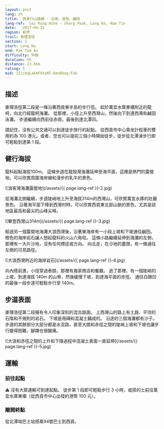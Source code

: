 ```yaml
---
layout: post
lang: zh
title:  西貢行山路線 - 尖峰、浪茄、鹹田
lang-ref:  Sai Kung Hike - Sharp Peak, Long Ke, Ham Tin
date:   2017-04-15
region: 新界
trail: 麥理浩徑
section: 2
start: Long Ke
end: Pak Tam Au
difficulty: 中級
duration: 5h
distance: 13.5km
rating: 5
mid: 1IicbqLakAFVXsMI-6mnBXog-FaU
---
```

## 描述

麥理浩徑第二段是一條沿著西貢東半島的步行徑。 起於萬宜水庫東壩附近的龍柯，向北行經龍柯海灘。 從那裡，小徑上升至西灣山，然後向下到達西灣和鹹田泳灘。 步道繼續向西前往赤崗，最後到達北潭凹。

請記住，沒有公共交通可以到達徒步旅行的起點。 從西貢市中心乘坐計程車的費用約為 100 港元。或者，您也可以提前三個小時開始徒步，徒步從北潭湧步行即可輕鬆到達第 1 段。

## 健行海拔

龍科起點海拔100m。 這條步道在龍殼灣海灘延伸至海平面，這裡是熱門的露營地，可以欣賞周圍海岸線和漫步的乳牛的景色。

![浪客灣海灘露營地](/assets/{{ page.lang-ref }}-2.jpg)

從海灘北側繼續，步道陡峭地上升至海拔314m的西灣山，可欣賞萬宜水庫的壯麗景色。 沿著海平面下降到西灣村時，可以欣賞西貢東北部山脈的景色，尤其是該地區最高和最尖的山峰尖峰。

![攀登西灣山314m](/assets/{{ page.lang-ref }}-3.jpg)

經過另一個露營地海灘大浪西灣後，沿著東海岸有一小段上坡和下坡通往鹹田。 橙色的海岸岩石讓人想起龍科的火山六角柱。 這條小路繼續延伸到海灘的左側，那裡有一大片沙地，沒有任何標誌或方向。 向北走，在沙地的盡頭，有一條通往左側的可見路徑。

![大浪西灣附近的海岸岩石](/assets/{{ page.lang-ref }}-4.jpg)

向內陸前進，小徑穿過泰朗，那裡有幾家商店和餐廳。 過了那裡，有一個陡峭的上坡，到達海拔 140m 的山脊，然後緩慢下坡，到達海平面的赤徑。 通往白錦凹的最後一段步道可輕鬆步行至 140m。

## 步道表面

麥理浩徑第二段擁有令人印象深刻的混合路面。 上西灣山的路上有土路、平坦的石階和不規則的岩石。 下坡是用磚和混凝土鋪成的。 沿途的三個海灘都有沙子。 步道的其餘部分大部分都是水泥路，甚至大朗和赤徑之間的陡峭上坡和下坡也讓步行變得困難，腳踝也很酸痛。

![大浪和赤徑之間的上升和下降過程中混凝土表面一直延伸](/assets/{{ page.lang-ref }}-5.jpg)

## 運輸

### 前往起點

⚠ 沒有大眾運輸可到達起點。 徒步第 1 段即可輕鬆步行 3 小時，或搭的士前往萬宜水庫東壩（從西貢市中心出發約港幣 100 元）。

### 離開終點

從北潭坳巴士站搭乘94號巴士到西貢。